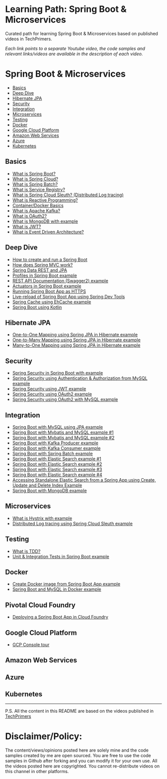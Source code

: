 # Learning Path: Spring Boot & Microservices
Curated path for learning Spring Boot &amp; Microservices based on published videos in TechPrimers. 

_Each link points to a separate Youtube video, the code samples and relevant links/videos are available in the description of each video._

# Spring Boot & Microservices
- [Basics](#basics)
- [Deep Dive](#deep-dive)
- [Hibernate JPA](#hibernate-jpa)
- [Security](#security)
- [Integration](#integration)
- [Microservices](#microservices)
- [Testing](#testing)
- [Docker](#docker)
- [Google Cloud Platform](#google-cloud-platform)
- [Amazon Web Services](#amazon-web-services)
- [Azure](#azure)
- [Kubernetes](#kubernetes)

## Basics
  - [What is Spring Boot?](https://youtu.be/SxY4hLukQ3g)
  - [What is Spring Cloud?](https://youtu.be/DduObGoRB9Y)
  - [What is Spring Batch?]()
  - [What is Service Registry?](https://youtu.be/hXYmVxLV_lc)
  - [What is Spring Cloud Sleuth? (Distributed Log tracing)](https://youtu.be/VHTli6KQO54)
  - [What is Reactive Programming?](https://youtu.be/0ueFTvSdxpw)
  - [Container/Docker Basics](https://youtu.be/yo2g_CZZWL4)
  - [What is Apache Kafka?](https://youtu.be/Najgh-3hcng)
  - [What is OAuth2?](https://youtu.be/bzGKgC3N7SY)
  - [What is MongoDB with example](https://youtu.be/l5KC6OcbuOI)
  - [What is JWT?](https://youtu.be/muRr4dImv1k)
  - [What is Event Driven Architecture?](https://youtu.be/SnO9dTbF6hM)

## Deep Dive
  - [How to create and run a Spring Boot](https://youtu.be/s0PA9jnyFaM)
  - [How does Spring MVC work?](https://youtu.be/FlIJq9GlLWo)
  - [Spring Data REST and JPA](https://youtu.be/CX-xBVIEIkw)
  - [Profiles in Spring Boot example]()
  - [REST API Documentation (Swagger2) example]()
  - [Actuators in Spring Boot example]()
  - [Running Spring Boot App as HTTPS]()
  - [Live-reload of Spring Boot App using Spring Dev Tools]()
  - [Spring Cache using EhCache example](https://youtu.be/cWqNeANzEz0)
  - [Spring Boot using Kotlin](https://youtu.be/30wfb-zOSEk)

## Hibernate JPA
  - [One-to-One Mapping using Spring JPA in Hibernate example](https://youtu.be/qYTSCi6bh00)
  - [One-to-Many Mapping using Spring JPA in Hibernate example](https://youtu.be/1SIkBduGXeE)
  - [Many-to-One Mapping using Spring JPA in Hibernate example](https://youtu.be/s35TLV_gQi8)

## Security
  - [Spring Security in Spring Boot with example](https://youtu.be/3s2lSD50-JI)
  - [Spring Security using Authentication & Authorization from MySQL example](https://youtu.be/egXtoL5Kg08)
  - [Spring Security using JWT example]()
  - [Spring Security using OAuth2 example]()
  - [Spring Security using OAuth2 with MySQL example]()

## Integration
  - [Spring Boot with MySQL using JPA example](https://youtu.be/eI_X_K_XoFs)
  - [Spring Boot with Mybatis and MySQL example #1](https://youtu.be/ZP8Um12Z_mk)   
  - [Spring Boot with Mybatis and MySQL example #2](https://youtu.be/E0cRlFNpiL0)
  - [Spring Boot with Kafka Producer example]()
  - [Spring Boot with Kafka Consumer example]()
  - [Spring Boot with Spring Batch example]()
  - [Spring Boot with Elastic Search example #1](https://youtu.be/bYiNlCaaRiI)
  - [Spring Boot with Elastic Search example #2](https://youtu.be/rfjsaccL_e0)
  - [Spring Boot with Elastic Search example #3](https://youtu.be/uSFNaYlc5ek)
  - [Spring Boot with Elastic Search example #4](https://youtu.be/Z6yDwWyBhfI)
  - [Accessing Standalone Elastic Search from a Spring App using Create, Update and Delete Index Example](https://youtu.be/43QSEpHuENs)
  - [Spring Boot with MongoDB example](https://youtu.be/l5KC6OcbuOI)
  
## Microservices
  - [What is Hystrix with example](https://youtu.be/P1iF8ltmlXE)
  - [Distributed Log tracing using Spring Cloud Sleuth example](https://youtu.be/gPKJkY2t7Pc)

## Testing
  - [What is TDD?](https://youtu.be/T38L7A0xP-c)
  - [Unit & Integration Tests in Spring Boot example]()

## Docker
  - [Create Docker image from Spring Boot App example](https://youtu.be/FlSup_eelYE)
  - [Spring Boot and MySQL in Docker example]()

## Pivotal Cloud Foundry
  - [Deploying a Spring Boot App in Cloud Foundry](https://youtu.be/hzWEw--OziQ)
  
## Google Cloud Platform
  - [GCP Console tour](https://youtu.be/2WcAWhubJYs)
  
## Amazon Web Services

## Azure

## Kubernetes

---------------------------------------------------------------
P.S. All the content in this README are based on the videos published in [TechPrimers](https://www.youtube.com/TechPrimers)

Disclaimer/Policy:
==================
The content/views/opinions posted here are solely mine and the code samples created by me are open sourced. 
You are free to use the code samples in Github after forking and you can modify it for your own use.
All the videos posted here are copyrighted. You cannot re-distribute videos on this channel in other platforms.
